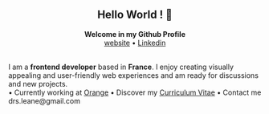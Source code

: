 <h2 align="center">Hello World ! 👋</h2>
<p align="center">
<b align="center">Welcome in my Github Profile</b>
  <br>
  <a href="https://www.google.com/">website</a>
  •
  <a href="https://www.google.com/">Linkedin</a>
</p>
<br>
I am a <b>frontend developer</b> based in <b>France</b>. I enjoy creating visually appealing and user-friendly web experiences and am ready for discussions and new projects.
<br>
  • Currently working at <a href="https://www.orange.fr/portail?gclid=Cj0KCQjw0IGnBhDUARIsAMwFDLlNUIlmst72E2c-iO6AZEBXaSpP-ZcAAfn8JfuwUFF5TeDVI3t9froaAm4aEALw_wcB&gclsrc=aw.ds">Orange</a>
  • Discover my <a href="https://www.google.com/">Curriculum Vitae</a>
  • Contact me drs.leane@gmail.com



<!--
**1eane/1eane** is a ✨ _special_ ✨ repository because its `README.md` (this file) appears on your GitHub profile.

Here are some ideas to get you started:

- 🔭 I’m currently working on ...
- 🌱 I’m currently learning ...
- 👯 I’m looking to collaborate on ...
- 🤔 I’m looking for help with ...
- 💬 Ask me about ...
- 📫 How to reach me: ...
- 😄 Pronouns: ...
- ⚡ Fun fact: ...
-->
